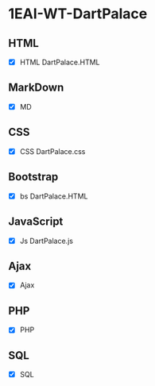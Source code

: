 # 1EAI-WT-DartPalace #
## HTML ##
- [X] HTML
DartPalace.HTML




## MarkDown ##
- [X] MD 





## CSS ##
- [X] CSS
DartPalace.css



## Bootstrap ##
- [x] bs
DartPalace.HTML



## JavaScript ##
- [X] Js
DartPalace.js




## Ajax ##
- [X] Ajax



## PHP ##
- [X] PHP




## SQL ##
- [X] SQL



